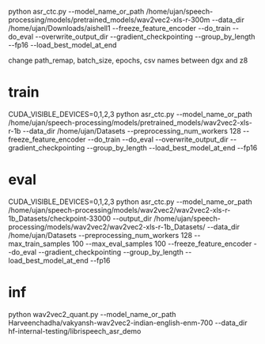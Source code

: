 python asr_ctc.py --model_name_or_path /home/ujan/speech-processing/models/pretrained_models/wav2vec2-xls-r-300m --data_dir /home/ujan/Downloads/aishell1 --freeze_feature_encoder --do_train --do_eval --overwrite_output_dir --gradient_checkpointing --group_by_length --fp16 --load_best_model_at_end

change path_remap, batch_size, epochs, csv names between dgx and z8


# train
CUDA_VISIBLE_DEVICES=0,1,2,3 python asr_ctc.py --model_name_or_path /home/ujan/speech-processing/models/pretrained_models/wav2vec2-xls-r-1b --data_dir /home/ujan/Datasets --preprocessing_num_workers 128 --freeze_feature_encoder --do_train --do_eval --overwrite_output_dir --gradient_checkpointing --group_by_length --load_best_model_at_end --fp16

# eval
CUDA_VISIBLE_DEVICES=0,1,2,3 python asr_ctc.py --model_name_or_path /home/ujan/speech-processing/models/wav2vec2/wav2vec2-xls-r-1b_Datasets/checkpoint-33000 --output_dir /home/ujan/speech-processing/models/wav2vec2/wav2vec2-xls-r-1b_Datasets/ --data_dir /home/ujan/Datasets --preprocessing_num_workers 128 --max_train_samples 100 --max_eval_samples 100 --freeze_feature_encoder --do_eval --gradient_checkpointing --group_by_length --load_best_model_at_end --fp16


# inf
python wav2vec2_quant.py --model_name_or_path Harveenchadha/vakyansh-wav2vec2-indian-english-enm-700 --data_dir hf-internal-testing/librispeech_asr_demo